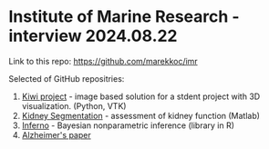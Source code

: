 # Institute of Marine Research - interview 2024.08.22

Link to this repo: https://github.com/marekkoc/imr

Selected of GitHub repositries:

1. [Kiwi project](https://github.com/marekkoc/Kiwi2021) - image based solution for a stdent project with 3D visualization. (Python, VTK)
2. [Kidney Segmentation](https://github.com/MMIV-ML/KidneySegm/tree/master) - assessment of kidney function (Matlab)
3. [Inferno](https://github.com/pglpm/inferno) - Bayesian nonparametric inference (library in R)
4. [Alzheimer's paper](https://github.com/marekkoc/Vik_et_al_FAQ-predictor-of-AD_paper-source-code)
